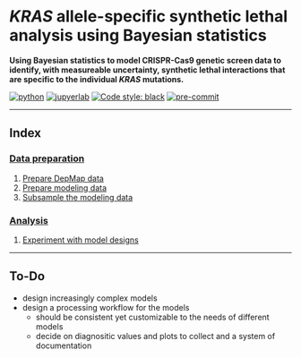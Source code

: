 # *KRAS* allele-specific synthetic lethal analysis using Bayesian statistics

**Using Bayesian statistics to model CRISPR-Cas9 genetic screen data to identify, with measureable uncertainty, synthetic lethal interactions that are specific to the individual *KRAS* mutations.**

[![python](https://img.shields.io/badge/Python-3.7.4-3776AB.svg?style=flat&logo=python)](https://www.python.org)
[![jupyerlab](https://img.shields.io/badge/Jupyter-Lab-F37626.svg?style=flat&logo=jupyter)](https://jupyter.org)
[![Code style: black](https://img.shields.io/badge/code%20style-black-000000.svg)](https://github.com/psf/black)
[![pre-commit](https://img.shields.io/badge/pre--commit-enabled-brightgreen?logo=pre-commit&logoColor=white)](https://github.com/pre-commit/pre-commit)

---

## Index

### [Data preparation](munge/)

1. [Prepare DepMap data](munge/005_prepare-depmap-data.md)
2. [Prepare modeling data](munge/010_prepare-modeling-data.md)
3. [Subsample the modeling data](munge/019_prepare-data-subsample.md)

### [Analysis](analysis/)

1. [Experiment with model designs](analysis/)

---

## To-Do

- design increasingly complex models
- design a processing workflow for the models
    - should be consistent yet customizable to the needs of different models
    - decide on diagnositic values and plots to collect and a system of documentation

